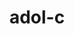 ---
title: "adol-c"
layout: cache
category: package
meta: {"versions": ["2.7.2"], "compilers": ["gcc@7.5.0", "gcc@8.1.0", "gcc@8.3.1", "gcc@9.3.0"]}
spec_files: 
 - spec-0.json
 - spec-1.json
 - spec-2.json
 - spec-3.json
 - spec-4.json
 - spec-5.json
 - spec-6.json
 - spec-7.json
spec_names:
 - 'adol-c@2.7.2%gcc@7.5.0~advanced_branching+atrig_erf~boost+doc+examples~openmp~sparse arch=linux-ubuntu18.04-x86_64'
 - 'adol-c@2.7.2%gcc@8.1.0~advanced_branching+atrig_erf~boost+doc+examples~openmp~sparse arch=linux-rhel7-x86_64'
 - 'adol-c@2.7.2%gcc@7.5.0~advanced_branching+atrig_erf~boost+doc+examples~openmp~sparse arch=linux-ubuntu18.04-ppc64le'
 - 'adol-c@2.7.2%gcc@8.3.1~advanced_branching+atrig_erf~boost+doc+examples~openmp~sparse arch=linux-rhel8-x86_64'
 - 'adol-c@2.7.2%gcc@9.3.0~advanced_branching+atrig_erf~boost+doc+examples~openmp~sparse arch=linux-ubuntu20.04-x86_64'
 - 'adol-c@2.7.2%gcc@8.1.0~advanced_branching+atrig_erf~boost+doc+examples~openmp~sparse arch=linux-rhel7-ppc64le'
 - 'adol-c@2.7.2%gcc@8.3.1~advanced_branching+atrig_erf~boost+doc+examples~openmp~sparse arch=linux-rhel8-ppc64le'
 - 'adol-c@2.7.2%gcc@9.3.0~advanced_branching+atrig_erf~boost+doc+examples~openmp~sparse arch=linux-ubuntu20.04-ppc64le'
---